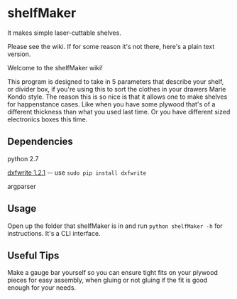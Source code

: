 # shelfMaker
It makes simple laser-cuttable shelves.

Please see the wiki. If for some reason it's not there, here's a plain text version.

Welcome to the shelfMaker wiki!

This program is designed to take in 5 parameters that describe your shelf, or divider box, if you're using this to sort the clothes in your drawers Marie Kondo style. The reason this is so nice is that it allows one to make shelves for happenstance cases. Like when you have some plywood that's of a different thickness than what you used last time. Or you have different sized electronics boxes this time.

## Dependencies

python 2.7

[dxfwrite 1.2.1](https://pypi.org/project/dxfwrite/) -- use `sudo pip install dxfwrite`

argparser

## Usage

Open up the folder that shelfMaker is in and run
`python shelfMaker -h` for instructions. It's a CLI interface.

## Useful Tips

Make a gauge bar yourself so you can ensure tight fits on your plywood pieces for easy assembly, when gluing or not gluing if the fit is good enough for your needs.
